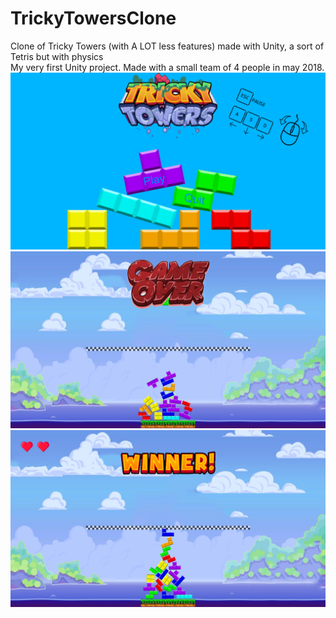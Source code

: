 # TrickyTowersClone
Clone of Tricky Towers (with A LOT less features) made with Unity, a sort of Tetris but with physics<br>
My very first Unity project. Made with a small team of 4 people in may 2018.
<img src="img1.png">
<img src="img2.png">
<img src="img3.png">

